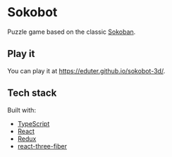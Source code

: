 # Sokobot

Puzzle game based on the classic [Sokoban](https://en.wikipedia.org/wiki/Sokoban).

## Play it

You can play it at https://eduter.github.io/sokobot-3d/.

## Tech stack

Built with:

* [TypeScript](https://www.typescriptlang.org/)
* [React](https://reactjs.org/)
* [Redux](https://redux.js.org/)
* [react-three-fiber](https://github.com/react-spring/react-three-fiber)
